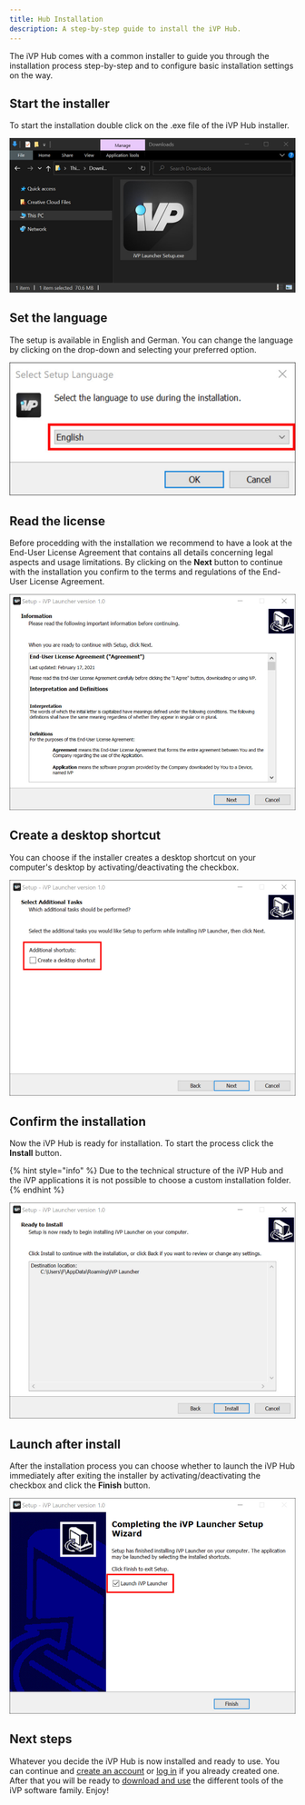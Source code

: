 ```yaml
---
title: Hub Installation
description: A step-by-step guide to install the iVP Hub.
---
```


The iVP Hub comes with a common installer to guide you through the installation process step-by-step and to configure basic installation settings on the way.

## Start the installer
To start the installation double click on the .exe file of the iVP Hub installer.

![iVP Hub Installation - Start the installer](../../.gitbook/assets/hub_installer.png)

## Set the language
The setup is available in English and German. You can change the language by clicking on the drop-down and selecting your preferred option.

![iVP Hub Installation - Set the language](../../.gitbook/assets/hub_installation_language.png)

## Read the license
Before procedding with the installation we recommend to have a look at the End-User License Agreement that contains all details concerning legal aspects and usage limitations. By clicking on the __Next__ button to continue with the installation you confirm to the terms and regulations of the End-User License Agreement.

![iVP Hub Installation - Read the license](../../.gitbook/assets/hub_installation_license.png)

## Create a desktop shortcut
You can choose if the installer creates a desktop shortcut on your computer's desktop by activating/deactivating the checkbox.

![iVP Hub Installation - Create a desktop shortcut](../../.gitbook/assets/hub_installation_desktop_shortcut.png)

## Confirm the installation
Now the iVP Hub is ready for installation. To start the process click the __Install__ button.

{% hint style="info" %}
Due to the technical structure of the iVP Hub and the iVP applications it is not possible to choose a custom installation folder.
{% endhint %}

![iVP Hub Installation - Confirm the installation](../../.gitbook/assets/hub_installation_confirm.png)

## Launch after install
After the installation process you can choose whether to launch the iVP Hub immediately after exiting the installer by activating/deactivating the checkbox and click the __Finish__ button.

![iVP Hub Installation - Launch after install](../../.gitbook/assets/hub_installation_launch.png)

## Next steps
Whatever you decide the iVP Hub is now installed and ready to use. You can continue and [create an account](./account-management/account-creation.md) or [log in](./account-management/login.md) if you already created one. After that you will be ready to [download and use](./application-management/install-applications.md) the different tools of the iVP software family. Enjoy!